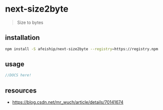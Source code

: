 # next-size2byte
> Size to bytes

## installation
```bash
npm install -S afeiship/next-size2byte --registry=https://registry.npm.taobao.org
```

## usage
```js
//DOCS here!
```

## resources
- https://blog.csdn.net/mr_wuch/article/details/70141674
